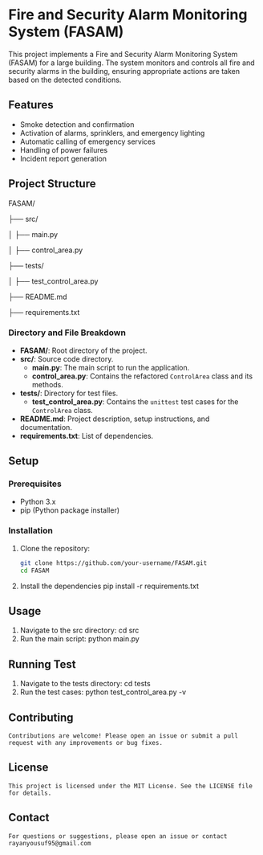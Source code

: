 # Fire and Security Alarm Monitoring System (FASAM)

This project implements a Fire and Security Alarm Monitoring System (FASAM) for a large building. The system monitors and controls all fire and security alarms in the building, ensuring appropriate actions are taken based on the detected conditions.

## Features

- Smoke detection and confirmation
- Activation of alarms, sprinklers, and emergency lighting
- Automatic calling of emergency services
- Handling of power failures
- Incident report generation

## Project Structure

FASAM/

├── src/

│ ├── main.py

│ ├── control_area.py

├── tests/

│ ├── test_control_area.py

├── README.md

├── requirements.txt

### Directory and File Breakdown

- **FASAM/**: Root directory of the project.
- **src/**: Source code directory.
  - **main.py**: The main script to run the application.
  - **control_area.py**: Contains the refactored `ControlArea` class and its methods.
- **tests/**: Directory for test files.
  - **test_control_area.py**: Contains the `unittest` test cases for the `ControlArea` class.
- **README.md**: Project description, setup instructions, and documentation.
- **requirements.txt**: List of dependencies.

## Setup

### Prerequisites

- Python 3.x
- pip (Python package installer)

### Installation

1. Clone the repository:

   ```bash
   git clone https://github.com/your-username/FASAM.git
   cd FASAM

   ```

2. Install the dependencies
   pip install -r requirements.txt

## Usage

1. Navigate to the src directory:
   cd src
2. Run the main script:
   python main.py

## Running Test

1. Navigate to the tests directory:
   cd tests
2. Run the test cases:
   python test_control_area.py -v

## Contributing

    Contributions are welcome! Please open an issue or submit a pull request with any improvements or bug fixes.

## License

    This project is licensed under the MIT License. See the LICENSE file for details.

## Contact

    For questions or suggestions, please open an issue or contact rayanyousuf95@gmail.com
